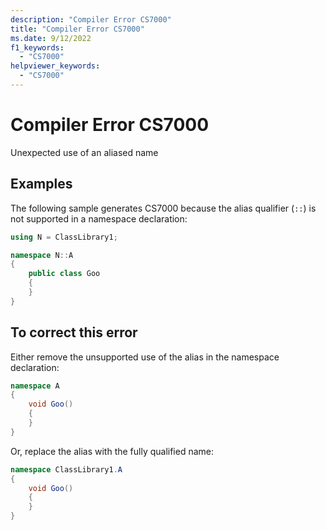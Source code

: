 ```yaml
---
description: "Compiler Error CS7000"
title: "Compiler Error CS7000"
ms.date: 9/12/2022
f1_keywords:
  - "CS7000"
helpviewer_keywords:
  - "CS7000"
---
```

# Compiler Error CS7000

Unexpected use of an aliased name

## Examples

The following sample generates CS7000 because the alias qualifier (`::`) is not supported in a namespace declaration:

```csharp
using N = ClassLibrary1;

namespace N::A
{
    public class Goo
    {
    }
}
```

## To correct this error

Either remove the unsupported use of the alias in the namespace declaration:

```csharp
namespace A
{
    void Goo()
    {
    }
}
```

Or, replace the alias with the fully qualified name:

```csharp
namespace ClassLibrary1.A
{
    void Goo()
    {
    }
}
```
